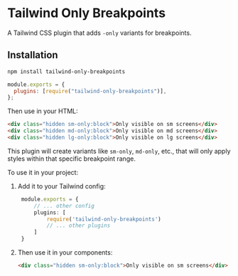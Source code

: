 # Tailwind Only Breakpoints

A Tailwind CSS plugin that adds `-only` variants for breakpoints.

## Installation

```bash
npm install tailwind-only-breakpoints
```

```js
module.exports = {
  plugins: [require("tailwind-only-breakpoints")],
};
```

Then use in your HTML:

```html
<div class="hidden sm-only:block">Only visible on sm screens</div>
<div class="hidden md-only:block">Only visible on md screens</div>
<div class="hidden lg-only:block">Only visible on lg screens</div>
```

This plugin will create variants like `sm-only`, `md-only`, etc., that will only apply styles within that specific breakpoint range.

To use it in your project:

1. Add it to your Tailwind config:

   ```javascript:tooling/tailwind/web.ts
    module.exports = {
        // ... other config
        plugins: [
            require('tailwind-only-breakpoints')
            // ... other plugins
        ]
    }
   ```

2. Then use it in your components:

   ```html
   <div class="hidden sm-only:block">Only visible on sm screens</div>
   ```
